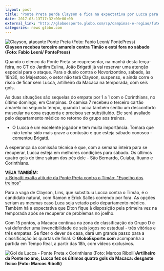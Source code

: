 ```yaml
---
layout: post
title: "Ponte Preta perde Clayson e fica na expectativa por Lucca para o sábado"
date: 2017-03-13T17:32:00+00:00
external_link: "http://globoesporte.globo.com/sp/campinas-e-regiao/futebol/times/ponte-preta/noticia/2017/03/ponte-preta-perde-clayson-e-fica-na-expectativa-por-lucca-para-o-sabado.html"
categories: news globo.com
---
```

 ![Clayson, atacante Ponte Preta (Foto: Fabio Leoni/ PontePress)](http://s2.glbimg.com/cxEbE_SkvHdNlkbVn-XvktOZRtU=/261x33:736x661/300x397/s.glbimg.com/es/ge/f/original/2017/02/20/clayson.2.jpg "Clayson, atacante Ponte Preta (Foto: Fabio Leoni/ PontePress)")**Clayson&nbsp;recebeu terceiro amarelo contra&nbsp;Timão e está fora&nbsp;no sábado (Foto: Fabio Leoni/ PontePress)**

Quando o elenco da Ponte Preta se reapresentar, na manhã desta terça-feira, no CT do Jardim Eulina, João Brigatti já vai reservar uma atenção especial para o ataque.&nbsp;Para o duelo contra o Novorizontino, sábado, às 18h30, no Majestoso, o setor não terá Clayson, suspenso, e ainda corre o risco de ficar sem Lucca, artilheiro da Macaca na temporada, com seis gols.&nbsp;

As duas situações são sequelas do empate por 1 a 1 com o Corinthians, no último domingo, em Campinas. O camisa 7 recebeu o terceiro cartão amarelo no segundo tempo, quando Lucca também sentiu um desconforto muscular na coxa esquerda e precisou ser substituído. Ele será avaliado pelo departamento médico no retorno do grupo aos treinos.&nbsp;

- O Lucca é um excelente jogador e tem muita importância. Tomara que não tenha sido mais grave a contusão e que esteja sábado conosco - comentou Brigatti.&nbsp;

A esperança da comissão técnica é que, com a semana inteira para se recuperar, Lucca esteja em melhores condições para sábado. Os últimos quatro gols do time saíram dos pés dele - São Bernardo, Cuiabá, Ituano e Corinthians.&nbsp;

**VEJA TAMBÉM:**  
[\>&nbsp;Brigatti exalta atitude da Ponte Preta contra o Timão: "Espelho dos treinos"](http://globoesporte.globo.com/sp/campinas-e-regiao/futebol/times/ponte-preta/noticia/2017/03/brigatti-exalta-atitude-da-ponte-preta-contra-o-timao-espelho-dos-treinos.html)

Para a vaga de Clayson, Lins, que substituiu Lucca contra o Timão, é o candidato natural, com Ramon e Érick Salles correndo por fora. As opções seriam as mesmas caso Luca seja vetado pelo departamento médico. Também há a expectativa que Elton fique à disposição pela primeira vez na temporada após se recuperar de problemas no joelho.&nbsp;

Com 15 pontos, a Macaca continua na zona de classificação do Grupo D e vai defender uma invencibilidade de seis jogos no estadual - três vitórias e três empates. Se fizer o dever de casa, dará um grande passo para a classificação às quartas de final.&nbsp;O **GloboEsporte.com** acompanha a partida em Tempo Real, a partir das 18h, com vídeos exclusivos.&nbsp;

 ![Gol de Lucca - Ponte Preta x Corinthians (Foto: Marcos Ribolli)](http://s2.glbimg.com/TwamvfTJoKMuj2dnsQFLqUANwS0=/0x174:2316x1382/690x360/s.glbimg.com/es/ge/f/original/2017/03/12/rib3817.jpg "Gol de Lucca - Ponte Preta x Corinthians (Foto: Marcos Ribolli)")**Artilheiro da Ponte no ano, Lucca fez os últimos quatro gols da Macaca: desgaste físico (Foto: Marcos Ribolli)**

